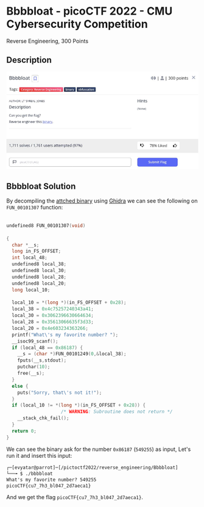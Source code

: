 # Bbbbloat - picoCTF 2022 - CMU Cybersecurity Competition
Reverse Engineering, 300 Points

## Description

![‏‏info.JPG](images/info.JPG)
 
## Bbbbloat Solution

By decompiling the [attched binary](./bbbbloat) using [Ghidra](https://github.com/NationalSecurityAgency/ghidra) we can see the following on ```FUN_00101307``` function:
```c

undefined8 FUN_00101307(void)

{
  char *__s;
  long in_FS_OFFSET;
  int local_48;
  undefined8 local_38;
  undefined8 local_30;
  undefined8 local_28;
  undefined8 local_20;
  long local_10;
  
  local_10 = *(long *)(in_FS_OFFSET + 0x28);
  local_38 = 0x4c75257240343a41;
  local_30 = 0x3062396630664634;
  local_28 = 0x35613066635f3d33;
  local_20 = 0x4e603234363266;
  printf("What\'s my favorite number? ");
  __isoc99_scanf();
  if (local_48 == 0x86187) {
    __s = (char *)FUN_00101249(0,&local_38);
    fputs(__s,stdout);
    putchar(10);
    free(__s);
  }
  else {
    puts("Sorry, that\'s not it!");
  }
  if (local_10 != *(long *)(in_FS_OFFSET + 0x28)) {
                    /* WARNING: Subroutine does not return */
    __stack_chk_fail();
  }
  return 0;
}
```

We can see the binary ask for the number ```0x86187``` (```549255```) as input, Let's run it and insert this input:
```console
┌─[evyatar@parrot]─[/pictoctf2022/reverse_engineering/Bbbbloat]
└──╼ $ ./bbbbloat 
What's my favorite number? 549255
picoCTF{cu7_7h3_bl047_2d7aeca1}
```

And we get the flag ```picoCTF{cu7_7h3_bl047_2d7aeca1}```.